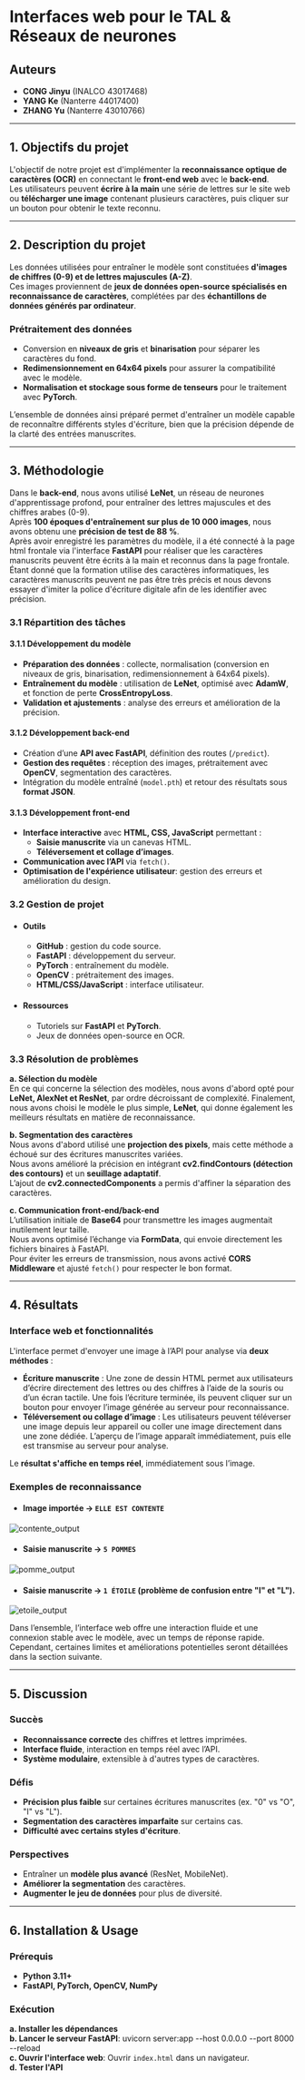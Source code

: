 # Interfaces web pour le TAL & Réseaux de neurones

## Auteurs
- **CONG Jinyu**  (INALCO 43017468)
- **YANG Ke** (Nanterre 44017400) 
- **ZHANG Yu**  (Nanterre 43010766) 

---

## 1. Objectifs du projet  
L'objectif de notre projet est d'implémenter la **reconnaissance optique de caractères (OCR)** en connectant le **front-end web** avec le **back-end**.  
Les utilisateurs peuvent **écrire à la main** une série de lettres sur le site web ou **télécharger une image** contenant plusieurs caractères, puis cliquer sur un bouton pour obtenir le texte reconnu.

---

## 2. Description du projet  
Les données utilisées pour entraîner le modèle sont constituées **d'images de chiffres (0-9) et de lettres majuscules (A-Z)**.  
Ces images proviennent de **jeux de données open-source spécialisés en reconnaissance de caractères**, complétées par des **échantillons de données générés par ordinateur**.

### **Prétraitement des données**  
- Conversion en **niveaux de gris** et **binarisation** pour séparer les caractères du fond.  
- **Redimensionnement en 64x64 pixels** pour assurer la compatibilité avec le modèle.  
- **Normalisation et stockage sous forme de tenseurs** pour le traitement avec **PyTorch**.  

L’ensemble de données ainsi préparé permet d'entraîner un modèle capable de reconnaître différents styles d'écriture, bien que la précision dépende de la clarté des entrées manuscrites.

---

## 3. Méthodologie  

Dans le **back-end**, nous avons utilisé **LeNet**, un réseau de neurones d'apprentissage profond, pour entraîner des lettres majuscules et des chiffres arabes (0-9).  
Après **100 époques d'entraînement sur plus de 10 000 images**, nous avons obtenu une **précision de test de 88 %**.   
Après avoir enregistré les paramètres du modèle, il a été connecté à la page html frontale via l'interface **FastAPI** pour réaliser que les caractères manuscrits peuvent être écrits à la main et reconnus dans la page frontale. Étant donné que la formation utilise des caractères informatiques, les caractères manuscrits peuvent ne pas être très précis et nous devons essayer d'imiter la police d'écriture digitale afin de les identifier avec précision.


### **3.1 Répartition des tâches**  

#### **3.1.1 Développement du modèle**  
- **Préparation des données** : collecte, normalisation (conversion en niveaux de gris, binarisation, redimensionnement à 64x64 pixels).  
- **Entraînement du modèle** : utilisation de **LeNet**, optimisé avec **AdamW**, et fonction de perte **CrossEntropyLoss**.  
- **Validation et ajustements** : analyse des erreurs et amélioration de la précision.  

#### **3.1.2 Développement back-end**  
- Création d’une **API avec FastAPI**, définition des routes (`/predict`).  
- **Gestion des requêtes** : réception des images, prétraitement avec **OpenCV**, segmentation des caractères.  
- Intégration du modèle entraîné (`model.pth`) et retour des résultats sous **format JSON**.  

#### **3.1.3 Développement front-end**  
- **Interface interactive** avec **HTML, CSS, JavaScript** permettant :  
  - **Saisie manuscrite** via un canevas HTML.  
  - **Téléversement et collage d’images**.  
- **Communication avec l’API** via `fetch()`.  
- **Optimisation de l'expérience utilisateur**: gestion des erreurs et amélioration du design.  

### **3.2 Gestion de projet**  
- #### **Outils**  
  - **GitHub** : gestion du code source.  
  - **FastAPI** : développement du serveur.  
  - **PyTorch** : entraînement du modèle.  
  - **OpenCV** : prétraitement des images.  
  - **HTML/CSS/JavaScript** : interface utilisateur.  

- #### **Ressources**  
  - Tutoriels sur **FastAPI** et **PyTorch**.  
  - Jeux de données open-source en OCR.  

### **3.3 Résolution de problèmes**  

**a. Sélection du modèle**  
En ce qui concerne la sélection des modèles, nous avons d'abord opté pour **LeNet, AlexNet et ResNet**, par ordre décroissant de complexité. Finalement, nous avons choisi le modèle le plus simple, **LeNet**, qui donne également les meilleurs résultats en matière de reconnaissance.
  

**b. Segmentation des caractères**  
Nous avons d'abord utilisé une **projection des pixels**, mais cette méthode a échoué sur des écritures manuscrites variées.  
Nous avons amélioré la précision en intégrant **cv2.findContours (détection des contours)** et un **seuillage adaptatif**.  
L’ajout de **cv2.connectedComponents** a permis d'affiner la séparation des caractères.  

**c. Communication front-end/back-end**  
L’utilisation initiale de **Base64** pour transmettre les images augmentait inutilement leur taille.  
Nous avons optimisé l’échange via **FormData**, qui envoie directement les fichiers binaires à FastAPI.  
Pour éviter les erreurs de transmission, nous avons activé **CORS Middleware** et ajusté `fetch()` pour respecter le bon format.  

---

## 4. Résultats  

### **Interface web et fonctionnalités**  
L'interface permet d'envoyer une image à l’API pour analyse via **deux méthodes** :  
- **Écriture manuscrite** : Une zone de dessin HTML permet aux utilisateurs d’écrire directement des lettres ou des chiffres à l’aide de la souris ou d’un écran tactile. Une fois l’écriture terminée, ils peuvent cliquer sur un bouton pour envoyer l’image générée au serveur pour reconnaissance.  
- **Téléversement ou collage d’image** : Les utilisateurs peuvent téléverser une image depuis leur appareil ou coller une image directement dans une zone dédiée. L’aperçu de l’image apparaît immédiatement, puis elle est transmise au serveur pour analyse.  

Le **résultat s'affiche en temps réel**, immédiatement sous l’image.  

### **Exemples de reconnaissance**  

- #### **Image importée** → `ELLE EST CONTENTE`  
![contente_output](model/test_images/contente_output.png)
- #### **Saisie manuscrite** → `5 POMMES`  
![pomme_output](model/test_images/pomme_output.png)
- #### **Saisie manuscrite** → `1 ÉTOILE` (problème de confusion entre "I" et "L").  
![etoile_output](model/test_images/etoile_output.png)


Dans l’ensemble, l’interface web offre une interaction fluide et une connexion stable avec le modèle, avec un temps de réponse rapide. Cependant, certaines limites et améliorations potentielles seront détaillées dans la section suivante.

---

## 5. Discussion  

### **Succès**  
- **Reconnaissance correcte** des chiffres et lettres imprimées.  
- **Interface fluide**, interaction en temps réel avec l’API.  
- **Système modulaire**, extensible à d'autres types de caractères.  

### **Défis**  
- **Précision plus faible** sur certaines écritures manuscrites (ex. "0" vs "O", "I" vs "L").  
- **Segmentation des caractères imparfaite** sur certains cas.  
- **Difficulté avec certains styles d'écriture**.  

### **Perspectives**  
- Entraîner un **modèle plus avancé** (ResNet, MobileNet).  
- **Améliorer la segmentation** des caractères.  
- **Augmenter le jeu de données** pour plus de diversité.  

---

## **6. Installation & Usage**  

### **Prérequis**  
- **Python 3.11+**  
- **FastAPI, PyTorch, OpenCV, NumPy**  

### **Exécution**  
**a. Installer les dépendances**  
**b. Lancer le serveur FastAPI**: uvicorn server:app --host 0.0.0.0 --port 8000 --reload  
**c. Ouvrir l'interface web**: Ouvrir `index.html` dans un navigateur.  
**d. Tester l'API**
